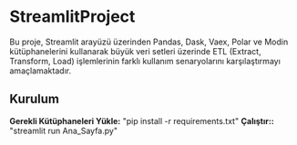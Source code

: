 # StreamlitProject
Bu proje, Streamlit arayüzü üzerinden Pandas, Dask, Vaex, Polar ve Modin kütüphanelerini kullanarak büyük veri setleri üzerinde ETL (Extract, Transform, Load) işlemlerinin farklı kullanım senaryolarını karşılaştırmayı amaçlamaktadır.

## Kurulum
**Gerekli Kütüphaneleri Yükle:** "pip install -r requirements.txt"
**Çalıştır::** "streamlit run Ana_Sayfa.py"

